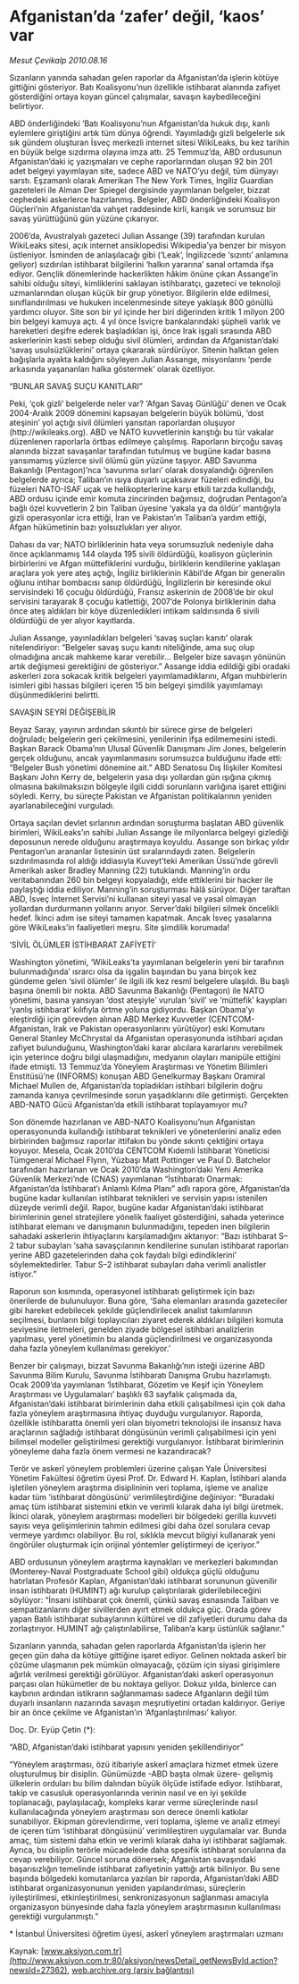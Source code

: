 # Afganistan’da ‘zafer’ değil, ‘kaos’ var

*Mesut Çevikalp 2010.08.16*

<font class="agenda2NewsSpot">
 Sızanların yanında sahadan gelen raporlar da Afganistan’da işlerin kötüye gittiğini gösteriyor. Batı Koalisyonu’nun özellikle istihbarat alanında zafiyet gösterdiğini ortaya koyan güncel çalışmalar, savaşın kaybedileceğini belirtiyor.
</font>
<font class="newsDetail">
 <p>
 </p>
 <p class="MsoNormal">
  ABD önderliğindeki ‘Batı Koalisyonu’nun Afganistan’da hukuk dışı, kanlı eylemlere giriştiğini artık tüm dünya öğrendi. Yayımladığı gizli belgelerle sık sık gündem oluşturan İsveç merkezli internet sitesi WikiLeaks, bu kez tarihin en büyük belge sızdırma olayına imza attı. 25 Temmuz’da, ABD ordusunun Afganistan’daki iç yazışmaları ve cephe raporlarından oluşan 92 bin 201 adet belgeyi yayımlayan site, sadece ABD ve NATO’yu değil, tüm dünyayı sarstı. Eşzamanlı olarak Amerikan The New York Times, İngiliz Guardian gazeteleri ile Alman Der Spiegel dergisinde yayımlanan belgeler, bizzat cephedeki askerlerce hazırlanmış. Belgeler, ABD önderliğindeki Koalisyon Güçleri’nin Afganistan’da vahşet raddesinde kirli, karışık ve sorumsuz bir savaş yürüttüğünü gün yüzüne çıkarıyor.
 </p>
 <p class="MsoNormal">
  2006’da, Avustralyalı gazeteci Julian Assange (39) tarafından kurulan WikiLeaks sitesi, açık internet ansiklopedisi Wikipedia’ya benzer bir misyon üstleniyor. İsminden de anlaşılacağı gibi (‘Leak’, İngilizcede ‘sızıntı’ anlamına geliyor) sızdırılan istihbarat bilgilerini ‘halkın yararına’ sanal ortamda ifşa ediyor. Gençlik dönemlerinde hackerlikten hâkim önüne çıkan Assange’in sahibi olduğu siteyi, kimliklerini saklayan istihbaratçı, gazeteci ve teknoloji uzmanlarından oluşan küçük bir grup yönetiyor. Bilgilerin elde edilmesi, sınıflandırılması ve hukuken incelenmesinde siteye yaklaşık 800 gönüllü yardımcı oluyor. Site son bir yıl içinde her biri diğerinden kritik 1 milyon 200 bin belgeyi kamuya açtı. 4 yıl önce İsviçre bankalarındaki şüpheli varlık ve hareketleri deşifre ederek başladıkları işi, önce Irak işgali sırasında ABD askerlerinin kasti sebep olduğu sivil ölümleri, ardından da Afganistan’daki ‘savaş usulsüzlüklerini’ ortaya çıkararak sürdürüyor. Sitenin halktan gelen bağışlarla ayakta kaldığını söyleyen Julian Assange, misyonlarını ‘perde arkasında yaşananları halka göstermek’ olarak özetliyor.
 </p>
 <p class="MsoNormal">
  “BUNLAR SAVAŞ SUÇU KANITLARI”
 </p>
 <p class="MsoNormal">
  Peki, ‘çok gizli’ belgelerde neler var? ‘Afgan Savaş Günlüğü’ denen ve Ocak 2004-Aralık 2009 dönemini kapsayan belgelerin büyük bölümü, ‘dost ateşinin’ yol açtığı sivil ölümleri yansıtan raporlardan oluşuyor (http://wikileaks.org). ABD ve NATO kuvvetlerinin karıştığı bu tür vakalar düzenlenen raporlarla örtbas edilmeye çalışılmış. Raporların birçoğu savaş alanında bizzat savaşanlar tarafından tutulmuş ve bugüne kadar basına yansımamış yüzlerce sivil ölümü gün yüzüne taşıyor. ABD Savunma Bakanlığı (Pentagon)’nca ‘savunma sırları’ olarak dosyalandığı öğrenilen belgelerde ayrıca; Taliban’ın ısıya duyarlı uçaksavar füzeleri edindiği, bu füzeleri NATO-ISAF uçak ve helikopterlerine karşı etkili tarzda kullandığı, ABD ordusu içinde emir komuta zincirinden bağımsız, doğrudan Pentagon’a bağlı özel kuvvetlerin 2 bin Taliban üyesine ‘yakala ya da öldür’ mantığıyla gizli operasyonlar icra ettiği, İran ve Pakistan’ın Taliban’a yardım ettiği, Afgan hükümetinin bazı yolsuzlukları yer alıyor.
 </p>
 <p class="MsoNormal">
  Dahası da var; NATO birliklerinin hata veya sorumsuzluk nedeniyle daha önce açıklanmamış 144 olayda 195 sivili öldürdüğü, koalisyon güçlerinin birbirlerini ve Afgan müttefiklerini vurduğu, birliklerin kendilerine yaklaşan araçlara yok yere ateş açtığı, İngiliz birliklerinin Kâbil’de Afgan bir generalin oğlunu intihar bombacısı sanıp öldürdüğü, İngilizlerin bir keresinde okul servisindeki 16 çocuğu öldürdüğü, Fransız askerinin de 2008’de bir okul servisini tarayarak 8 çocuğu katlettiği, 2007’de Polonya birliklerinin daha önce ateş aldıkları bir köye düzenledikleri intikam saldırısında 6 sivili öldürdüğü de yer alıyor kayıtlarda.
 </p>
 <p class="MsoNormal">
  Julian Assange, yayınladıkları belgeleri ‘savaş suçları kanıtı’ olarak nitelendiriyor: “Belgeler savaş suçu kanıtı niteliğinde, ama suç olup olmadığına ancak mahkeme karar verebilir… Belgeler bize savaşın yönünün artık değişmesi gerektiğini de gösteriyor.” Assange iddia edildiği gibi oradaki askerleri zora sokacak kritik belgeleri yayımlamadıklarını, Afgan muhbirlerin isimleri gibi hassas bilgileri içeren 15 bin belgeyi şimdilik yayımlamayı düşünmediklerini belirtti.
 </p>
 <p class="MsoNormal">
  SAVAŞIN SEYRİ DEĞİŞEBİLİR
 </p>
 <p class="MsoNormal">
  Beyaz Saray, yayının ardından sıkıntılı bir sürece girse de belgeleri doğruladı; belgelerin geri çekilmesini, yenilerinin ifşa edilmemesini istedi. Başkan Barack Obama’nın Ulusal Güvenlik Danışmanı Jim Jones, belgelerin gerçek olduğunu, ancak yayımlanmasını sorumsuzca bulduğunu ifade etti: “Belgeler Bush yönetimi dönemine ait.” ABD Senatosu Dış İlişkiler Komitesi Başkanı John Kerry de, belgelerin yasa dışı yollardan gün ışığına çıkmış olmasına bakılmaksızın bölgeyle ilgili ciddi sorunların varlığına işaret ettiğini söyledi. Kerry, bu süreçte Pakistan ve Afganistan politikalarının yeniden ayarlanabileceğini vurguladı.
 </p>
 <p class="MsoNormal">
  Ortaya saçılan devlet sırlarının ardından soruşturma başlatan ABD güvenlik birimleri, WikiLeaks’ın sahibi Julian Assange ile milyonlarca belgeyi gizlediği deposunun nerede olduğunu araştırmaya koyuldu. Assange son birkaç yıldır Pentagon’un arananlar listesinin üst sıralarındaydı zaten. Belgelerin sızdırılmasında rol aldığı iddiasıyla Kuveyt’teki Amerikan Üssü’nde görevli Amerikalı asker Bradley Manning (22) tutuklandı. Manning’in ordu veritabanından 260 bin belgeyi kopyaladığı, elde ettiklerini bir hacker ile paylaştığı iddia ediliyor. Manning’in soruşturması hâlâ sürüyor. Diğer taraftan ABD, İsveç İnternet Servisi’ni kullanan siteyi yasal ve yasal olmayan yollardan durdurmanın yollarını arıyor. Server’daki bilgileri silmek öncelikli hedef. İkinci adım ise siteyi tamamen kapatmak. Ancak İsveç yasalarına göre WikiLeaks’in faaliyetleri meşru. Site şimdilik korumada!
 </p>
 <p class="MsoNormal">
  ‘SİVİL ÖLÜMLER İSTİHBARAT ZAFİYETİ’
 </p>
 <p class="MsoNormal">
  Washington yönetimi, ‘WikiLeaks’ta yayımlanan belgelerin yeni bir tarafının bulunmadığında’ ısrarcı olsa da işgalin başından bu yana birçok kez gündeme gelen ‘sivil ölümler’ ile ilgili ilk kez resmî belgelere ulaşıldı. Bu başlı başına önemli bir nokta. ABD Savunma Bakanlığı (Pentagon) ile NATO yönetimi, basına yansıyan ‘dost ateşiyle’ vurulan ‘sivil’ ve ‘müttefik’ kayıpları ‘yanlış istihbarat’ kılıfıyla örtme yoluna gidiyordu. Başkan Obama’yı eleştirdiği için görevden alınan ABD Merkez Kuvvetler (CENTCOM- Afganistan, Irak ve Pakistan operasyonlarını yürütüyor) eski Komutanı General Stanley McChrystal da Afganistan operasyonunda istihbari açıdan zafiyet bulunduğunu, Washington’daki karar alıcılara kararlarını verebilmek için yeterince doğru bilgi ulaşmadığını, medyanın olayları manipüle ettiğini ifade etmişti. 13 Temmuz’da Yöneylem Araştırması ve Yönetim Bilimleri Enstitüsü’ne (INFORMS) konuşan ABD Genelkurmay Başkanı Oramiral Michael Mullen de, Afganistan’da topladıkları istihbari bilgilerin doğru zamanda kanıya çevrilmesinde sorun yaşadıklarını dile getirmişti. Gerçekten ABD-NATO Gücü Afganistan’da etkili istihbarat toplayamıyor mu?
 </p>
 <p class="MsoNormal">
  Son dönemde hazırlanan ve ABD-NATO Koalisyonu’nun Afganistan operasyonunda kullandığı istihbarat teknikleri ve yönetenlerini analiz eden birbirinden bağımsız raporlar ittifakın bu yönde sıkıntı çektiğini ortaya koyuyor. Mesela, Ocak 2010’da CENTCOM Kıdemli İstihbarat Yöneticisi Tümgeneral Michael Flynn, Yüzbaşı Matt Pottinger ve Paul D. Batchelor tarafından hazırlanan ve Ocak 2010’da Washington’daki Yeni Amerika Güvenlik Merkezi’nde (CNAS) yayımlanan “İstihbaratı Onarmak: Afganistan’da İstihbarat’ı Anlamlı Kılma Planı” adlı rapora göre, Afganistan’da bugüne kadar kullanılan istihbarat teknikleri ve servisin yapısı istenilen düzeyde verimli değil. Rapor, bugüne kadar Afganistan’daki istihbarat birimlerinin genel stratejilere yönelik faaliyet gösterdiğini, sahada yeterince istihbarat elemanı ve danışmanın bulunmadığını, tepeden inen bilgilerin sahadaki askerlerin ihtiyaçlarını karşılamadığını aktarıyor: “Bazı istihbarat S–2 tabur subayları ‘saha savaşçılarının kendilerine sunulan istihbarat raporları yerine ABD gazetelerinden daha çok faydalı bilgi edindiklerini’ söylemektedirler. Tabur S–2 istihbarat subayları daha verimli analistler istiyor.”
 </p>
 <p class="MsoNormal">
  Raporun son kısmında, operasyonel istihbaratı geliştirmek için bazı önerilerde de bulunuluyor. Buna göre, ‘Saha elemanları arasında gazeteciler gibi hareket edebilecek şekilde güçlendirilecek analist takımlarının seçilmesi, bunların bilgi toplayıcıları ziyaret ederek aldıkları bilgileri komuta seviyesine iletmeleri, genelden ziyade bölgesel istihbari analizlerin yapılması, yerel yönetimin bu alanda güçlendirilmesi ve organizasyonda daha fazla yöneylem kullanılması gerekiyor.’
 </p>
 <p class="MsoNormal">
  Benzer bir çalışmayı, bizzat Savunma Bakanlığı’nın isteği üzerine ABD Savunma Bilim Kurulu, Savunma İstihbaratı Danışma Grubu hazırlamıştı. Ocak 2009’da yayımlanan ‘İstihbarat, Gözetim ve Keşif için Yöneylem Araştırması ve Uygulamaları’ başlıklı 63 sayfalık çalışmada da, Afganistan’daki istihbarat birimlerinin daha etkili çalışabilmesi için çok daha fazla yöneylem araştırmasına ihtiyaç duyduğu vurgulanıyor. Raporda, özellikle istihbaratta önemli yeri olan biyometri teknolojisi ile insansız hava araçlarının sağladığı istihbarat döngüsünün verimli çalışabilmesi için yeni bilimsel modeller geliştirilmesi gerektiği vurgulanıyor. İstihbarat birimlerinin yöneyleme daha fazla önem vermesi ne kazandıracak?
 </p>
 <p class="MsoNormal">
  Terör ve askerî yöneylem problemleri üzerine çalışan Yale Üniversitesi Yönetim Fakültesi öğretim üyesi Prof. Dr. Edward H. Kaplan, İstihbari alanda işletilen yöneylem araştırma disiplininin veri toplama, işleme ve analize kadar tüm ‘istihbarat döngüsünü’ verimlileştirdiğine değiniyor: “Buradaki amaç tüm istihbarat sistemini etkin ve verimli kılarak daha iyi bilgi üretmek. İkinci olarak, yöneylem araştırması modelleri bir bölgedeki gerilla kuvveti sayısı veya gelişimlerinin tahmin edilmesi gibi daha özel sorulara cevap vermeye yardımcı olabiliyor. Bu rol, sıklıkla mevcut bilgiyi kullanarak yeni öngörüler oluşturmak için orijinal yöntemler geliştirmeyi de içeriyor.”
 </p>
 <p class="MsoNormal">
  ABD ordusunun yöneylem araştırma kaynakları ve merkezleri bakımından (Monterey-Naval Postgraduate School gibi) oldukça güçlü olduğunu hatırlatan Profesör Kaplan, Afganistan’daki istihbarat sorununun güvenilir insan istihbaratı (HUMINT) ağı kurulup çalıştırılarak giderilebileceğini söylüyor: “İnsani istihbarat çok önemli, çünkü savaş esnasında Taliban ve sempatizanlarını diğer sivillerden ayırt etmek oldukça güç. Orada görev yapan Batılı istihbarat subaylarının kültürel ve dil zafiyetleri durumu daha da zorlaştırıyor. HUMINT ağı çalıştırılabilirse, Taliban’a karşı üstünlük sağlanır.”
 </p>
 <p class="MsoNormal">
  Sızanların yanında, sahadan gelen raporlarda Afganistan’da işlerin her geçen gün daha da kötüye gittiğine işaret ediyor. Gelinen noktada askerî bir çözüme ulaşmanın pek mümkün olmayacağı, çözüm için siyasi girişimlere ağırlık verilmesi gerektiği görülüyor. Afganistan’daki askerî operasyonun parçası olan hükümetler de bu noktaya geliyor. Dokuz yılda, binlerce can kaybının ardından istikrarın sağlanmaması sadece Afganların değil tüm duyarlı insanların nazarında savaşın meşrutiyetini ortadan kaldırıyor. Geriye bir an önce çekilme ve Afganistan’ın ‘Afganlaştırılması’ kalıyor.
  <span>
  </span>
 </p>
 <p class="MsoNormal">
 </p>
 <p class="MsoNormal">
  Doç. Dr. Eyüp Çetin (*):
 </p>
 <p class="MsoNormal">
 </p>
 <p class="MsoNormal">
  “ABD, Afganistan’daki istihbarat yapısını yeniden şekillendiriyor”
 </p>
 <p class="MsoNormal">
 </p>
 <p class="MsoNormal">
  “Yöneylem araştırması, özü itibariyle askerî amaçlara hizmet etmek üzere oluşturulmuş bir disiplin. Günümüzde -ABD başta olmak üzere- gelişmiş ülkelerin orduları bu bilim dalından büyük ölçüde istifade ediyor. İstihbarat, takip ve casusluk operasyonlarında verinin nasıl ve en iyi şekilde toplanacağı, paylaşılacağı, kompleks karar verme süreçlerinde nasıl kullanılacağında yöneylem araştırması son derece önemli katkılar sunabiliyor. Ekipman görevlendirme, veri toplama, işleme ve analiz etmeyi de içeren tüm ‘istihbarat döngüsünü’ verimlileştiren uygulamalar var. Bunda amaç, tüm sistemi daha etkin ve verimli kılarak daha iyi istihbarat sağlamak. Ayrıca, bu disiplin terörle mücadelede daha spesifik istihbarat sorularına da cevap verebiliyor. Güncel soruna dönersek; Afganistan savaşındaki başarısızlığın temelinde istihbarat zafiyetinin yattığı artık biliniyor. Bu sene başında bölgedeki komutanlarca yazılan bir raporda, Afganistan’daki ABD istihbarat organizasyonunun yeniden yapılandırılması, süreçlerin iyileştirilmesi, etkinleştirilmesi, senkronizasyonun sağlanması amacıyla organizasyon bünyesinde daha fazla yöneylem araştırmasının kullanılması gerektiği vurgulanmıştı.”
 </p>
 <p class="MsoNormal">
 </p>
 <p class="MsoNormal">
  * İstanbul Üniversitesi öğretim üyesi, askerî yöneylem araştırmaları uzmanı
 </p>
 <p>
 </p>
</font>

Kaynak: [www.aksiyon.com.tr](http://www.aksiyon.com.tr:80/aksiyon/newsDetail_getNewsById.action?newsId=27362), [web.archive.org (arşiv bağlantısı)](http://web.archive.org/web/20100819094343/http://www.aksiyon.com.tr:80/aksiyon/newsDetail_getNewsById.action?newsId=27362)
